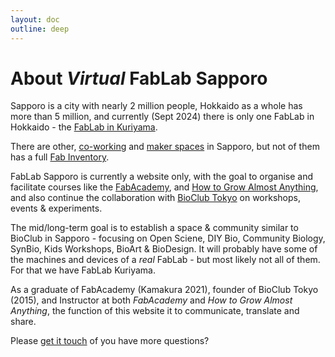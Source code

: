 ```yaml
---
layout: doc
outline: deep
---
```

<script setup>
import { VPTeamMembers } from 'vitepress/theme'

const members = [
  {
    name: 'Georg Tremmel',
    title: 'Organizer & Lead Instructor',
    desc: '<a href="">FA 2021</a>, <a href="https://bioclub.tokyo">BioClub Tokyo</a>, BCL, metaPhorest, HTGAA, Angewandte',
    avatar: 'https://www.github.com/trembl.png',
    links: [
      { icon: 'github', link: 'https://github.com/trembl' },
      { icon: 'twitter', link: 'https://twitter.com/trembl' },
      { icon: 'instagram', link: 'https://instagram.com/georg.tremmel' },
      { icon: 'discord', link: 'https://instagram.com/georg.tremmel' }
    ],
  }
]
</script>
    
# About <em>Virtual</em> FabLab Sapporo

Sapporo is a city with nearly 2 million people, Hokkaido as a whole has more than 5 million, and currently (Sept 2024) there is only one FabLab in Hokkaido - the [FabLab in Kuriyama](https://fablabkuriyama.jp/).

There are other, [co-working](http://kaeru.space) and [maker spaces](http://sharegarage.jp) in Sapporo, but not of them has a full [Fab Inventory](http://inventory.fabcloud.io).

FabLab Sapporo is currently a website only, with the goal to organise and facilitate courses like the [FabAcademy](https://fabacademy.org), and [How to Grow Almost Anything](https://htgaa.org), and also continue the collaboration with [BioClub Tokyo](https://bioclub.tokyo) on workshops, events & experiments.

The mid/long-term goal is to establish a space & community similar to BioClub in Sapporo - focusing on Open Sciene, DIY Bio, Community Biology, SynBio, Kids Workshops, BioArt & BioDesign. It will probably have some of the machines and devices of a _real_ FabLab - but most likely not all of them. For that we have FabLab Kuriyama.

<VPTeamMembers size="medium" :members="members" />

As a graduate of FabAcademy (Kamakura 2021), founder of BioClub Tokyo (2015), and Instructor at both _FabAcademy_ and _How to Grow Almost Anything_, the function of this website it to communicate, translate and share.

Please [get it touch](/en/contact/) of you have more questions?